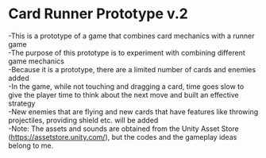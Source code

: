 # Card Runner Prototype v.2
-This is a prototype of a game that combines card mechanics with a runner game <br>
-The purpose of this prototype is to experiment with combining different game mechanics <br>
-Because it is a prototype, there are a limited number of cards and enemies added <br>
-In the game, while not touching and dragging a card, time goes slow to give the player time to think about the next move and built an effective strategy <br>
-New enemies that are flying and new cards that have features like throwing projectiles, providing shield etc. will be added <br>
-Note: The assets and sounds are obtained from the Unity Asset Store (https://assetstore.unity.com/), but the codes and the gameplay ideas belong to me.
